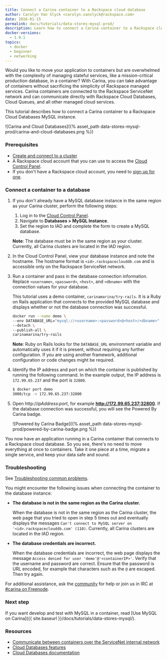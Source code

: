 ```yaml
---
title: Connect a Carina container to a Rackspace cloud database
author: Carolyn Van Slyck <carolyn.vanslyck@rackspace.com>
date: 2016-01-15
permalink: docs/tutorials/data-stores-mysql-prod/
description: Learn how to connect a Carina container to a Rackspace cloud database and span your infrastructure across both Carina and the Rackspace Cloud
docker-versions:
  - 1.9.1
topics:
  - docker
  - beginner
  - networking
---
```


Would you like to move your application to containers but are overwhelmed with the complexity
of managing stateful services, like a mission-critical production database, in a container?
With Carina, you can take advantage of containers without sacrificing the simplicity of
Rackspace managed services. Carina containers are connected to the Rackspace ServiceNet network
and can communicate directly with Rackspace Cloud Databases, Cloud Queues,
and all other managed cloud services.

This tutorial describes how to connect a Carina container to a Rackspace Cloud Databases MySQL instance.

![Carina and Cloud Databases]({% asset_path data-stores-mysql-prod/carina-and-cloud-databases.png %})

### Prerequisites

* [Create and connect to a cluster](/docs/tutorials/create-connect-cluster/)
* A Rackspace cloud account that you can use to access the [Cloud Control Panel][control-panel].
 * If you don't have a Rackspace cloud account, you need to [sign up for one](https://www.rackspace.com/cloud).

### Connect a container to a database

1. If you don't already have a MySQL database instance in the same region
    as your Carina cluster, perform the following steps:

    1. Log in to the [Cloud Control Panel][control-panel].
    1. Navigate to **Databases > MySQL Instance**.
    1. Set the region to IAD and complete the form to create a MySQL database.

    **Note**: The database must be in the same region as your cluster.
    Currently, all Carina clusters are located in the IAD region.

1. In the Cloud Control Panel, view your database instance
    and note the hostname. The hostname format is `<id>.rackspaceclouddb.com` and
    is accessible only on the Rackspace ServiceNet network.

1. Run a container and pass in the database connection information. Replace
    `<username>`, `<password>`, `<host>`, and `<dbname>` with the connection values
    for your database.

    This tutorial uses a demo container, `carinamarina/try-rails`.
    It is a Ruby on Rails application that connects to the provided MySQL database
    and displays whether or not the database connection was successful.

    ```bash
    docker run --name demo \
    --env DATABASE_URL="mysql://<username>:<password>@<host>/<dbname>" \
    --detach \
    --publish-all \
    carinamarina/try-rails
    ```

    **Note**: Ruby on Rails looks for the `DATABASE_URL` environment variable and
    automatically uses it if it is present, without requiring any further configuration.
    If you are using another framework, additional configuration or code changes might be required.

1. Identify the IP address and port on which the container is published by running the following command.
    In the example output, the IP address is `172.99.65.237` and the port is `32800`.

    ```bash
    $ docker port demo
    3000/tcp -> 172.99.65.237:32800
    ```

1. Open http://_ipAddress_:_port_, for example **http://172.99.65.237:32800**.
    If the database connection was successful, you will see the Powered By Carina badge.

    ![Powered by Carina Badge]({% asset_path data-stores-mysql-prod/powered-by-carina-badge.png %})

You now have an application running in a Carina container that connects to a Rackspace
cloud database. So you see, there's no need to move everything at once to containers.
Take it one piece at a time, migrate a single service, and keep your data safe and sound.

### Troubleshooting

See [Troubleshooting common problems]({{site.baseurl}}/docs/troubleshooting/common-problems/).

You might encounter the following issues when connecting the container to the database instance:

* **The database is not in the same region as the Carina cluster.**

    When the database is not in the same region as the Carina cluster, the web page
    that you tried to open in step 5 times out and eventually displays the messages
    `Can't connect to MySQL server on '<id>.rackspaceclouddb.com' (110)`.
    Currently, all Carina clusters are located in the IAD region.

* **The database credentials are incorrect.**

    When the database credentials are incorrect, the web page displays
    the message `Access denied for user 'demo'@'<containerIP>'`.
    Verify that the username and password are correct. Ensure that the password is URL encoded,
    for example that characters such as the `@` are escaped. Then try again.

For additional assistance, ask the [community](https://community.getcarina.com/) for help or join us in IRC at [#carina on Freenode](http://webchat.freenode.net/?channels=carina).

### Next step

If you want develop and test with MySQL in a container, read [Use MySQL on Carina]({{ site.baseurl }}/docs/tutorials/data-stores-mysql/).

### Resources

* [Communicate between containers over the ServiceNet internal network]({{site.baseurl}}/docs/tutorials/servicenet/)
* [Cloud Databases features](http://www.rackspace.com/cloud/databases)
* [Cloud Databases documentation](http://www.rackspace.com/knowledge_center/getting-started/cloud-databases)

[control-panel]: http://mycloud.rackspace.com
